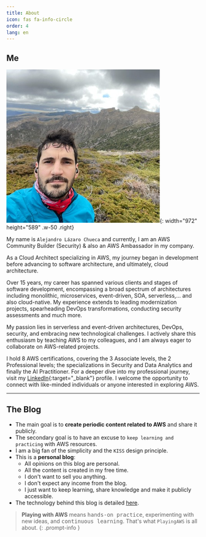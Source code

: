 ```yaml
---
title: About
icon: fas fa-info-circle
order: 4
lang: en
---
```


## Me

![me](/assets/img/alejandro_moncayo.jpeg){: width="972" height="589" .w-50 .right}

My name is `Alejandro Lázaro Chueca` and currently, I am an AWS Community Builder (Security) & also an AWS Ambassador in my company.

As a Cloud Architect specializing in AWS, my journey began in development before advancing to software architecture, and ultimately, cloud architecture.

Over 15 years, my career has spanned various clients and stages of software development, encompassing a broad spectrum of architectures including monolithic, microservices, event-driven, SOA, serverless,... and also cloud-native. My experience extends to leading modernization projects, spearheading DevOps transformations, conducting security assessments and much more.

My passion lies in serverless and event-driven architectures, DevOps, security, and embracing new technological challenges. I actively share this enthusiasm by teaching AWS to my colleagues, and I am always eager to collaborate on AWS-related projects.

I hold 8 AWS certifications, covering the 3 Associate levels, the 2 Professional levels; the specializations in Security and Data Analytics and finally the AI Practitioner. For a deeper dive into my professional journey, visit my [LinkedIn](https://www.linkedin.com/in/alejandro-lazaro-chueca/){:target="_blank"} profile. I welcome the opportunity to connect with like-minded individuals or anyone interested in exploring AWS.

---

## The Blog

- The main goal is to **create periodic content related to AWS** and share it publicly.
- The secondary goal is to have an excuse to `keep learning and practicing` with AWS resources.
- I am a big fan of the simplicity and the `KISS` design principle.
- This is a **personal blog**:
  - All opinions on this blog are personal.
  - All the content is created in my free time.
  - I don't want to sell you anything.
  - I don't expect any income from the blog.
  - I just want to keep learning, share knowledge and make it publicly accessible.
- The technology behind this blog is detailed [here](/posts/the-technology-behind-this-blog/).

> **Playing with AWS** means <kbd>hands-on practice</kbd>, experimenting with new ideas, and <kbd>continuous learning</kbd>. That's what `PlayingAWS` is all about.
{: .prompt-info }
